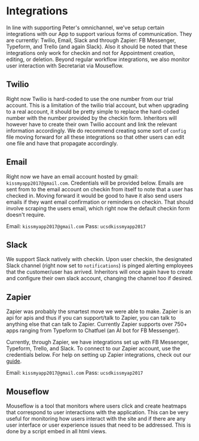 # Integrations

In line with supporting Peter's omnichannel, we've setup certain integrations with our App to support various forms of communication. They are currently: Twilio, Email, Slack and through Zapier: FB Messenger, Typeform, and Trello (and again Slack). Also it should be noted that these integrations only work for checkin and not for Appointment creation, editing, or deletion. Beyond regular workflow integrations, we also monitor user interaction with Secretariat via Mouseflow.

## Twilio

Right now Twilio is hard-coded to use the one number from our trial account. This is a limitation of the twilio trial account, but when upgrading to a real account, it should be pretty simple to replace the hard-coded number with the number provided by the checkin form. Inheritors will however have to create their own Twilio account and link the relevant information accordingly. We do recommend creating some sort of `config` file moving forward for all these integrations so that other users can edit one file and have that propagate accordingly.

## Email

Right now we have an email account hosted by gmail: `kissmyapp2017@gmail.com`. Credentials will be provided below. Emails are sent from to the email account on checkin from itself to note that a user has checked in. Moving forward it would be good to have it also send users emails if they want email confirmation or reminders on checkin. That should involve scraping the users email, which right now the default checkin form doesn't require.

Email: `kissmyapp2017@gmail.com`
Pass: `ucsdkissmyapp2017`

## Slack

We support Slack natively with checkin. Upon user checkin, the designated Slack channel (right now set to `notifications`) is pinged alerting employees that the customer/user has arrived. Inheritors will once again have to create and configure their own slack account, changing the channel too if desired.

## Zapier

Zapier was probably the smartest move we were able to make. Zapier is an api for apis and thus if you can support/talk to Zapier, you can talk to anything else that can talk to Zapier. Currently Zapier supports over 750+ apps ranging from Typeform to Chatfuel (an AI bot for FB Messenger).

Currently, through Zapier, we have integrations set up with FB Messenger, Typeform, Trello, and Slack. To connect to our Zapier account, use the credentials below. For help on setting up Zapier integrations, check out our [guide](https://github.com/cse112-kissmyapp/EmissaryWST/blob/develop/developer_docs/Zapier%20Integration.md).

Email: `kissmyapp2017@gmail.com`
Pass: `ucsdkissmyap2017`

## Mouseflow

Mouseflow is a tool that monitors where users click and create heatmaps that correspond to user interactions with the application. This can be very useful for monitoring how users interact with the site and if there are any user interface or user experience issues that need to be addressed. This is done by a script embed in all html views.
